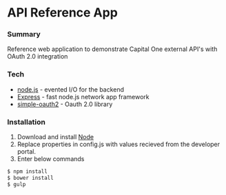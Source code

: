 # API Reference App

### Summary
Reference web application to demonstrate Capital One external API's with OAuth 2.0 integration


### Tech
* [node.js] - evented I/O for the backend
* [Express] - fast node.js network app framework
* [simple-oauth2] - Oauth 2.0 library


### Installation
1. Download and install [Node] 
2. Replace properties in config.js with values recieved from the developer portal. <Link needed>
3. Enter below commands
```sh
$ npm install
$ bower install
$ gulp
```


[node]:<https://nodejs.org>
[express]: <http://expressjs.com>
[node.js]: <http://nodejs.org>
[jQuery]: <http://jquery.com>
[tunnel]: <https://www.npmjs.com/package/tunnel>
[log4js]: <https://www.npmjs.com/package/log4js>
[simple-oauth2]: <https://www.npmjs.com/package/simple-oauth2>
